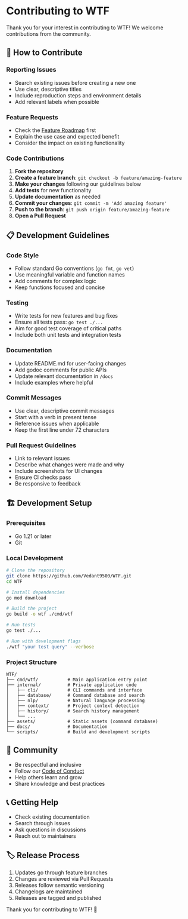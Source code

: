 # Contributing to WTF

Thank you for your interest in contributing to WTF! We welcome contributions from the community.

## 🚀 How to Contribute

### Reporting Issues
- Search existing issues before creating a new one
- Use clear, descriptive titles
- Include reproduction steps and environment details
- Add relevant labels when possible

### Feature Requests
- Check the [Feature Roadmap](docs/FEATURES.md) first
- Explain the use case and expected benefit
- Consider the impact on existing functionality

### Code Contributions
1. **Fork the repository**
2. **Create a feature branch**: `git checkout -b feature/amazing-feature`
3. **Make your changes** following our guidelines below
4. **Add tests** for new functionality
5. **Update documentation** as needed
6. **Commit your changes**: `git commit -m 'Add amazing feature'`
7. **Push to the branch**: `git push origin feature/amazing-feature`
8. **Open a Pull Request**

## 📋 Development Guidelines

### Code Style
- Follow standard Go conventions (`go fmt`, `go vet`)
- Use meaningful variable and function names
- Add comments for complex logic
- Keep functions focused and concise

### Testing
- Write tests for new features and bug fixes
- Ensure all tests pass: `go test ./...`
- Aim for good test coverage of critical paths
- Include both unit tests and integration tests

### Documentation
- Update README.md for user-facing changes
- Add godoc comments for public APIs
- Update relevant documentation in `/docs`
- Include examples where helpful

### Commit Messages
- Use clear, descriptive commit messages
- Start with a verb in present tense
- Reference issues when applicable
- Keep the first line under 72 characters

### Pull Request Guidelines
- Link to relevant issues
- Describe what changes were made and why
- Include screenshots for UI changes
- Ensure CI checks pass
- Be responsive to feedback

## 🏗️ Development Setup

### Prerequisites
- Go 1.21 or later
- Git

### Local Development
```bash
# Clone the repository
git clone https://github.com/Vedant9500/WTF.git
cd WTF

# Install dependencies
go mod download

# Build the project
go build -o wtf ./cmd/wtf

# Run tests
go test ./...

# Run with development flags
./wtf "your test query" --verbose
```

### Project Structure
```
WTF/
├── cmd/wtf/           # Main application entry point
├── internal/          # Private application code
│   ├── cli/           # CLI commands and interface
│   ├── database/      # Command database and search
│   ├── nlp/           # Natural language processing
│   ├── context/       # Project context detection
│   ├── history/       # Search history management
│   └── ...
├── assets/            # Static assets (command database)
├── docs/              # Documentation
└── scripts/           # Build and development scripts
```

## 🤝 Community

- Be respectful and inclusive
- Follow our [Code of Conduct](CODE_OF_CONDUCT.md)
- Help others learn and grow
- Share knowledge and best practices

## 📞 Getting Help

- Check existing documentation
- Search through issues
- Ask questions in discussions
- Reach out to maintainers

## 🏷️ Release Process

1. Updates go through feature branches
2. Changes are reviewed via Pull Requests
3. Releases follow semantic versioning
4. Changelogs are maintained
5. Releases are tagged and published

Thank you for contributing to WTF! 🎉
